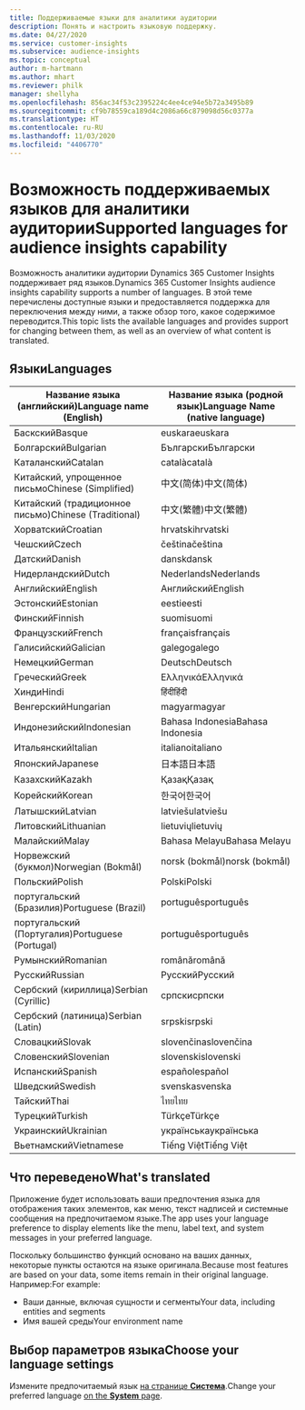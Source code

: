```yaml
---
title: Поддерживаемые языки для аналитики аудитории
description: Понять и настроить языковую поддержку.
ms.date: 04/27/2020
ms.service: customer-insights
ms.subservice: audience-insights
ms.topic: conceptual
author: m-hartmann
ms.author: mhart
ms.reviewer: philk
manager: shellyha
ms.openlocfilehash: 856ac34f53c2395224c4ee4ce94e5b72a3495b89
ms.sourcegitcommit: cf9b78559ca189d4c2086a66c879098d56c0377a
ms.translationtype: HT
ms.contentlocale: ru-RU
ms.lasthandoff: 11/03/2020
ms.locfileid: "4406770"
---
```

# <a name="supported-languages-for-audience-insights-capability"></a><span data-ttu-id="1e2a0-103">Возможность поддерживаемых языков для аналитики аудитории</span><span class="sxs-lookup"><span data-stu-id="1e2a0-103">Supported languages for audience insights capability</span></span>

<span data-ttu-id="1e2a0-104">Возможность аналитики аудитории Dynamics 365 Customer Insights поддерживает ряд языков.</span><span class="sxs-lookup"><span data-stu-id="1e2a0-104">Dynamics 365 Customer Insights audience insights capability supports a number of languages.</span></span> <span data-ttu-id="1e2a0-105">В этой теме перечислены доступные языки и предоставляется поддержка для переключения между ними, а также обзор того, какое содержимое переводится.</span><span class="sxs-lookup"><span data-stu-id="1e2a0-105">This topic lists the available languages and provides support for changing between them, as well as an overview of what content is translated.</span></span>

## <a name="languages"></a><span data-ttu-id="1e2a0-106">Языки</span><span class="sxs-lookup"><span data-stu-id="1e2a0-106">Languages</span></span>

| <span data-ttu-id="1e2a0-107">Название языка (английский)</span><span class="sxs-lookup"><span data-stu-id="1e2a0-107">Language name (English)</span></span>|  <span data-ttu-id="1e2a0-108">Название языка (родной язык)</span><span class="sxs-lookup"><span data-stu-id="1e2a0-108">Language Name (native language)</span></span> |
| ------------- | ------------- |
| <span data-ttu-id="1e2a0-109">Баскский</span><span class="sxs-lookup"><span data-stu-id="1e2a0-109">Basque</span></span> | <span data-ttu-id="1e2a0-110">euskara</span><span class="sxs-lookup"><span data-stu-id="1e2a0-110">euskara</span></span> |
| <span data-ttu-id="1e2a0-111">Болгарский</span><span class="sxs-lookup"><span data-stu-id="1e2a0-111">Bulgarian</span></span> | <span data-ttu-id="1e2a0-112">Български</span><span class="sxs-lookup"><span data-stu-id="1e2a0-112">Български</span></span> |
| <span data-ttu-id="1e2a0-113">Каталанский</span><span class="sxs-lookup"><span data-stu-id="1e2a0-113">Catalan</span></span> | <span data-ttu-id="1e2a0-114">català</span><span class="sxs-lookup"><span data-stu-id="1e2a0-114">català</span></span> |
| <span data-ttu-id="1e2a0-115">Китайский, упрощенное письмо</span><span class="sxs-lookup"><span data-stu-id="1e2a0-115">Chinese (Simplified)</span></span> | <span data-ttu-id="1e2a0-116">中文(简体)</span><span class="sxs-lookup"><span data-stu-id="1e2a0-116">中文(简体)</span></span> |
| <span data-ttu-id="1e2a0-117">Китайский (традиционное письмо)</span><span class="sxs-lookup"><span data-stu-id="1e2a0-117">Chinese (Traditional)</span></span> | <span data-ttu-id="1e2a0-118">中文(繁體)</span><span class="sxs-lookup"><span data-stu-id="1e2a0-118">中文(繁體)</span></span> |
| <span data-ttu-id="1e2a0-119">Хорватский</span><span class="sxs-lookup"><span data-stu-id="1e2a0-119">Croatian</span></span> | <span data-ttu-id="1e2a0-120">hrvatski</span><span class="sxs-lookup"><span data-stu-id="1e2a0-120">hrvatski</span></span> |
| <span data-ttu-id="1e2a0-121">Чешский</span><span class="sxs-lookup"><span data-stu-id="1e2a0-121">Czech</span></span> | <span data-ttu-id="1e2a0-122">čeština</span><span class="sxs-lookup"><span data-stu-id="1e2a0-122">čeština</span></span> |
| <span data-ttu-id="1e2a0-123">Датский</span><span class="sxs-lookup"><span data-stu-id="1e2a0-123">Danish</span></span> | <span data-ttu-id="1e2a0-124">dansk</span><span class="sxs-lookup"><span data-stu-id="1e2a0-124">dansk</span></span> |
| <span data-ttu-id="1e2a0-125">Нидерландский</span><span class="sxs-lookup"><span data-stu-id="1e2a0-125">Dutch</span></span> | <span data-ttu-id="1e2a0-126">Nederlands</span><span class="sxs-lookup"><span data-stu-id="1e2a0-126">Nederlands</span></span> |
| <span data-ttu-id="1e2a0-127">Английский</span><span class="sxs-lookup"><span data-stu-id="1e2a0-127">English</span></span> | <span data-ttu-id="1e2a0-128">Английский</span><span class="sxs-lookup"><span data-stu-id="1e2a0-128">English</span></span> |
| <span data-ttu-id="1e2a0-129">Эстонский</span><span class="sxs-lookup"><span data-stu-id="1e2a0-129">Estonian</span></span> | <span data-ttu-id="1e2a0-130">eesti</span><span class="sxs-lookup"><span data-stu-id="1e2a0-130">eesti</span></span> |
| <span data-ttu-id="1e2a0-131">Финский</span><span class="sxs-lookup"><span data-stu-id="1e2a0-131">Finnish</span></span> | <span data-ttu-id="1e2a0-132">suomi</span><span class="sxs-lookup"><span data-stu-id="1e2a0-132">suomi</span></span> |
| <span data-ttu-id="1e2a0-133">Французский</span><span class="sxs-lookup"><span data-stu-id="1e2a0-133">French</span></span> | <span data-ttu-id="1e2a0-134">français</span><span class="sxs-lookup"><span data-stu-id="1e2a0-134">français</span></span> |
| <span data-ttu-id="1e2a0-135">Галисийский</span><span class="sxs-lookup"><span data-stu-id="1e2a0-135">Galician</span></span> | <span data-ttu-id="1e2a0-136">galego</span><span class="sxs-lookup"><span data-stu-id="1e2a0-136">galego</span></span> |
| <span data-ttu-id="1e2a0-137">Немецкий</span><span class="sxs-lookup"><span data-stu-id="1e2a0-137">German</span></span> | <span data-ttu-id="1e2a0-138">Deutsch</span><span class="sxs-lookup"><span data-stu-id="1e2a0-138">Deutsch</span></span> |
| <span data-ttu-id="1e2a0-139">Греческий</span><span class="sxs-lookup"><span data-stu-id="1e2a0-139">Greek</span></span> | <span data-ttu-id="1e2a0-140">Ελληνικά</span><span class="sxs-lookup"><span data-stu-id="1e2a0-140">Ελληνικά</span></span> |
| <span data-ttu-id="1e2a0-141">Хинди</span><span class="sxs-lookup"><span data-stu-id="1e2a0-141">Hindi</span></span> | <span data-ttu-id="1e2a0-142">हिंदी</span><span class="sxs-lookup"><span data-stu-id="1e2a0-142">हिंदी</span></span> |
| <span data-ttu-id="1e2a0-143">Венгерский</span><span class="sxs-lookup"><span data-stu-id="1e2a0-143">Hungarian</span></span> | <span data-ttu-id="1e2a0-144">magyar</span><span class="sxs-lookup"><span data-stu-id="1e2a0-144">magyar</span></span> |
| <span data-ttu-id="1e2a0-145">Индонезийский</span><span class="sxs-lookup"><span data-stu-id="1e2a0-145">Indonesian</span></span> | <span data-ttu-id="1e2a0-146">Bahasa Indonesia</span><span class="sxs-lookup"><span data-stu-id="1e2a0-146">Bahasa Indonesia</span></span> |
| <span data-ttu-id="1e2a0-147">Итальянский</span><span class="sxs-lookup"><span data-stu-id="1e2a0-147">Italian</span></span> | <span data-ttu-id="1e2a0-148">italiano</span><span class="sxs-lookup"><span data-stu-id="1e2a0-148">italiano</span></span> |
| <span data-ttu-id="1e2a0-149">Японский</span><span class="sxs-lookup"><span data-stu-id="1e2a0-149">Japanese</span></span> | <span data-ttu-id="1e2a0-150">日本語</span><span class="sxs-lookup"><span data-stu-id="1e2a0-150">日本語</span></span> |
| <span data-ttu-id="1e2a0-151">Казахский</span><span class="sxs-lookup"><span data-stu-id="1e2a0-151">Kazakh</span></span> | <span data-ttu-id="1e2a0-152">Қазақ</span><span class="sxs-lookup"><span data-stu-id="1e2a0-152">Қазақ</span></span> |
| <span data-ttu-id="1e2a0-153">Корейский</span><span class="sxs-lookup"><span data-stu-id="1e2a0-153">Korean</span></span> | <span data-ttu-id="1e2a0-154">한국어</span><span class="sxs-lookup"><span data-stu-id="1e2a0-154">한국어</span></span> |
| <span data-ttu-id="1e2a0-155">Латышский</span><span class="sxs-lookup"><span data-stu-id="1e2a0-155">Latvian</span></span> | <span data-ttu-id="1e2a0-156">latviešu</span><span class="sxs-lookup"><span data-stu-id="1e2a0-156">latviešu</span></span> |
| <span data-ttu-id="1e2a0-157">Литовский</span><span class="sxs-lookup"><span data-stu-id="1e2a0-157">Lithuanian</span></span> | <span data-ttu-id="1e2a0-158">lietuvių</span><span class="sxs-lookup"><span data-stu-id="1e2a0-158">lietuvių</span></span> |
| <span data-ttu-id="1e2a0-159">Малайский</span><span class="sxs-lookup"><span data-stu-id="1e2a0-159">Malay</span></span> | <span data-ttu-id="1e2a0-160">Bahasa Melayu</span><span class="sxs-lookup"><span data-stu-id="1e2a0-160">Bahasa Melayu</span></span> |
| <span data-ttu-id="1e2a0-161">Норвежский (букмол)</span><span class="sxs-lookup"><span data-stu-id="1e2a0-161">Norwegian (Bokmål)</span></span> | <span data-ttu-id="1e2a0-162">norsk (bokmål)</span><span class="sxs-lookup"><span data-stu-id="1e2a0-162">norsk (bokmål)</span></span> |
| <span data-ttu-id="1e2a0-163">Польский</span><span class="sxs-lookup"><span data-stu-id="1e2a0-163">Polish</span></span> | <span data-ttu-id="1e2a0-164">Polski</span><span class="sxs-lookup"><span data-stu-id="1e2a0-164">Polski</span></span> |
| <span data-ttu-id="1e2a0-165">португальский (Бразилия)</span><span class="sxs-lookup"><span data-stu-id="1e2a0-165">Portuguese (Brazil)</span></span> | <span data-ttu-id="1e2a0-166">português</span><span class="sxs-lookup"><span data-stu-id="1e2a0-166">português</span></span> |
| <span data-ttu-id="1e2a0-167">португальский (Португалия)</span><span class="sxs-lookup"><span data-stu-id="1e2a0-167">Portuguese (Portugal)</span></span> | <span data-ttu-id="1e2a0-168">português</span><span class="sxs-lookup"><span data-stu-id="1e2a0-168">português</span></span> |
| <span data-ttu-id="1e2a0-169">Румынский</span><span class="sxs-lookup"><span data-stu-id="1e2a0-169">Romanian</span></span> | <span data-ttu-id="1e2a0-170">română</span><span class="sxs-lookup"><span data-stu-id="1e2a0-170">română</span></span> |
| <span data-ttu-id="1e2a0-171">Русский</span><span class="sxs-lookup"><span data-stu-id="1e2a0-171">Russian</span></span> | <span data-ttu-id="1e2a0-172">Русский</span><span class="sxs-lookup"><span data-stu-id="1e2a0-172">Русский</span></span> |
| <span data-ttu-id="1e2a0-173">Сербский (кириллица)</span><span class="sxs-lookup"><span data-stu-id="1e2a0-173">Serbian (Cyrillic)</span></span> | <span data-ttu-id="1e2a0-174">српски</span><span class="sxs-lookup"><span data-stu-id="1e2a0-174">српски</span></span> |
| <span data-ttu-id="1e2a0-175">Сербский (латиница)</span><span class="sxs-lookup"><span data-stu-id="1e2a0-175">Serbian (Latin)</span></span> | <span data-ttu-id="1e2a0-176">srpski</span><span class="sxs-lookup"><span data-stu-id="1e2a0-176">srpski</span></span> |
| <span data-ttu-id="1e2a0-177">Словацкий</span><span class="sxs-lookup"><span data-stu-id="1e2a0-177">Slovak</span></span> | <span data-ttu-id="1e2a0-178">slovenčina</span><span class="sxs-lookup"><span data-stu-id="1e2a0-178">slovenčina</span></span> |
| <span data-ttu-id="1e2a0-179">Словенский</span><span class="sxs-lookup"><span data-stu-id="1e2a0-179">Slovenian</span></span> | <span data-ttu-id="1e2a0-180">slovenski</span><span class="sxs-lookup"><span data-stu-id="1e2a0-180">slovenski</span></span> |
| <span data-ttu-id="1e2a0-181">Испанский</span><span class="sxs-lookup"><span data-stu-id="1e2a0-181">Spanish</span></span> | <span data-ttu-id="1e2a0-182">español</span><span class="sxs-lookup"><span data-stu-id="1e2a0-182">español</span></span> |
| <span data-ttu-id="1e2a0-183">Шведский</span><span class="sxs-lookup"><span data-stu-id="1e2a0-183">Swedish</span></span> | <span data-ttu-id="1e2a0-184">svenska</span><span class="sxs-lookup"><span data-stu-id="1e2a0-184">svenska</span></span> |
| <span data-ttu-id="1e2a0-185">Тайский</span><span class="sxs-lookup"><span data-stu-id="1e2a0-185">Thai</span></span> | <span data-ttu-id="1e2a0-186">ไทย</span><span class="sxs-lookup"><span data-stu-id="1e2a0-186">ไทย</span></span> |
| <span data-ttu-id="1e2a0-187">Турецкий</span><span class="sxs-lookup"><span data-stu-id="1e2a0-187">Turkish</span></span> | <span data-ttu-id="1e2a0-188">Türkçe</span><span class="sxs-lookup"><span data-stu-id="1e2a0-188">Türkçe</span></span> |
| <span data-ttu-id="1e2a0-189">Украинский</span><span class="sxs-lookup"><span data-stu-id="1e2a0-189">Ukrainian</span></span> | <span data-ttu-id="1e2a0-190">українська</span><span class="sxs-lookup"><span data-stu-id="1e2a0-190">українська</span></span> |
| <span data-ttu-id="1e2a0-191">Вьетнамский</span><span class="sxs-lookup"><span data-stu-id="1e2a0-191">Vietnamese</span></span> | <span data-ttu-id="1e2a0-192">Tiếng Việt</span><span class="sxs-lookup"><span data-stu-id="1e2a0-192">Tiếng Việt</span></span> |

## <a name="whats-translated"></a><span data-ttu-id="1e2a0-193">Что переведено</span><span class="sxs-lookup"><span data-stu-id="1e2a0-193">What's translated</span></span>

<span data-ttu-id="1e2a0-194">Приложение будет использовать ваши предпочтения языка для отображения таких элементов, как меню, текст надписей и системные сообщения на предпочитаемом языке.</span><span class="sxs-lookup"><span data-stu-id="1e2a0-194">The app uses your language preference to display elements like the menu, label text, and system messages in your preferred language.</span></span>

<span data-ttu-id="1e2a0-195">Поскольку большинство функций основано на ваших данных, некоторые пункты остаются на языке оригинала.</span><span class="sxs-lookup"><span data-stu-id="1e2a0-195">Because most features are based on your data, some items remain in their original language.</span></span> <span data-ttu-id="1e2a0-196">Например:</span><span class="sxs-lookup"><span data-stu-id="1e2a0-196">For example:</span></span>

- <span data-ttu-id="1e2a0-197">Ваши данные, включая сущности и сегменты</span><span class="sxs-lookup"><span data-stu-id="1e2a0-197">Your data, including entities and segments</span></span>
- <span data-ttu-id="1e2a0-198">Имя вашей среды</span><span class="sxs-lookup"><span data-stu-id="1e2a0-198">Your environment name</span></span>

## <a name="choose-your-language-settings"></a><span data-ttu-id="1e2a0-199">Выбор параметров языка</span><span class="sxs-lookup"><span data-stu-id="1e2a0-199">Choose your language settings</span></span>  

<span data-ttu-id="1e2a0-200">Измените предпочитаемый язык [на странице **Система**](system.md).</span><span class="sxs-lookup"><span data-stu-id="1e2a0-200">Change your preferred language [on the **System** page](system.md).</span></span>
